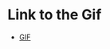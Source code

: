 # Link to the Gif
- [GIF](https://github.com/Guardian-Techonologies/GIF/blob/main/SplunkFinalProject-JustDashboard(1).gif)
